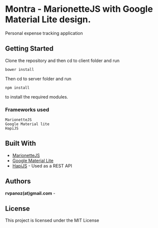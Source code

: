 # Montra - MarionetteJS with Google Material Lite design.

Personal expense tracking application

## Getting Started

Clone the repository and then cd to client folder and run 

```
bower install
```

Then cd to server folder and run

```
npm install
```

to install the required modules.

### Frameworks used

```
MarionetteJS
Google Material lite
HapiJS
```

## Built With

* [MarionetteJS](http://marionettejs.com/)
* [Google Material Lite](https://getmdl.io/)
* [HapiJS](http://hapijs.com/) - Used as a REST API

## Authors

**rvpanoz(at)gmail.com**  -

## License

This project is licensed under the MIT License
